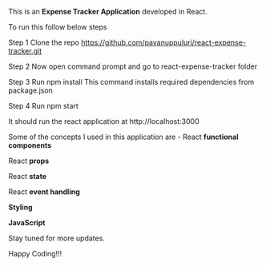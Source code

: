 This is an **Expense Tracker Application** developed in React.

To run this follow below steps

Step 1 Clone the repo https://github.com/pavanuppuluri/react-expense-tracker.git

Step 2 Now open command prompt and go to react-expense-tracker folder

Step 3 Run npm install This command installs required dependencies from package.json

Step 4 Run npm start

It should run the react application at http://localhost:3000

Some of the concepts I used in this application are -
React **functional components**

React **props**

React **state**

React **event handling**

**Styling**

**JavaScript**

Stay tuned for more updates.

Happy Coding!!!
